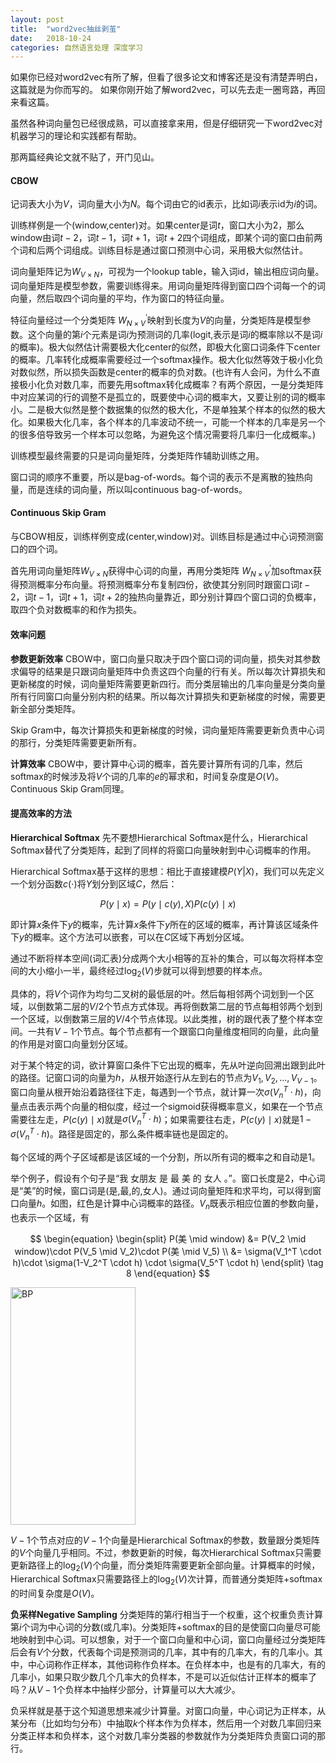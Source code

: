 ```yaml
---
layout: post
title:  "word2vec抽丝剥茧"
date:   2018-10-24
categories: 自然语言处理 深度学习
---
```


如果你已经对word2vec有所了解，但看了很多论文和博客还是没有清楚弄明白，这篇就是为你而写的。
如果你刚开始了解word2vec，可以先去走一圈弯路，再回来看这篇。

虽然各种词向量包已经很成熟，可以直接拿来用，但是仔细研究一下word2vec对机器学习的理论和实践都有帮助。

那两篇经典论文就不贴了，开门见山。

#### CBOW
记词表大小为$V$，词向量大小为$N$。每个词由它的id表示，比如词$i$表示id为$i$的词。

训练样例是一个(window,center)对。如果center是词$t$，窗口大小为2，那么window由词$t-2$，词$t-1$，词$t+1$，词$t+2$四个词组成，即某个词的窗口由前两个词和后两个词组成。训练目标是通过窗口预测中心词，采用极大似然估计。

词向量矩阵记为$W_{V \times N}$，可视为一个lookup table，输入词id，输出相应词向量。词向量矩阵是模型参数，需要训练得来。用词向量矩阵得到窗口四个词每一个的词向量，然后取四个词向量的平均，作为窗口的特征向量。

特征向量经过一个分类矩阵 $W_{N \times V}^{'}$映射到长度为$V$的向量，分类矩阵是模型参数。这个向量的第$i$个元素是词$i$为预测词的几率(logit,表示是词$i$的概率除以不是词$i$的概率)。极大似然估计需要极大化center的似然，即极大化窗口词条件下center的概率。几率转化成概率需要经过一个softmax操作。极大化似然等效于极小化负对数似然，所以损失函数是center的概率的负对数。(也许有人会问，为什么不直接极小化负对数几率，而要先用softmax转化成概率？有两个原因，一是分类矩阵中对应某词的行的调整不是孤立的，既要使中心词的概率大，又要让别的词的概率小。二是极大似然是整个数据集的似然的极大化，不是单独某个样本的似然的极大化。如果极大化几率，各个样本的几率波动不统一，可能一个样本的几率是另一个的很多倍导致另一个样本可以忽略，为避免这个情况需要将几率归一化成概率。)

训练模型最终需要的只是词向量矩阵，分类矩阵作辅助训练之用。


窗口词的顺序不重要，所以是bag-of-words。每个词的表示不是离散的独热向量，而是连续的词向量，所以叫continuous bag-of-words。

####  Continuous Skip Gram

与CBOW相反，训练样例变成(center,window)对。训练目标是通过中心词预测窗口的四个词。

首先用词向量矩阵$W_{V \times N}$获得中心词的向量，再用分类矩阵 $W_{N \times V}^{'}$加softmax获得预测概率分布向量。将预测概率分布复制四份，欲使其分别同时跟窗口词$t-2$，词$t-1$，词$t+1$，词$t+2$的独热向量靠近，即分别计算四个窗口词的负概率，取四个负对数概率的和作为损失。

#### 效率问题
**参数更新效率**
CBOW中，窗口向量只取决于四个窗口词的词向量，损失对其参数求偏导的结果是只跟词向量矩阵中负责这四个向量的行有关。所以每次计算损失和更新梯度的时候，词向量矩阵需要更新四行。而分类层输出的几率向量是分类向量所有行同窗口向量分别内积的结果。所以每次计算损失和更新梯度的时候，需要更新全部分类矩阵。

Skip Gram中，每次计算损失和更新梯度的时候，词向量矩阵需要更新负责中心词的那行，分类矩阵需要更新所有。

**计算效率** CBOW中，要计算中心词的概率，首先要计算所有词的几率，然后softmax的时候涉及将$V$个词的几率的$e$的幂求和，时间复杂度是$O(V)$。Continuous Skip Gram同理。

#### 提高效率的方法
**Hierarchical Softmax** 先不要想Hierarchical Softmax是什么，Hierarchical Softmax替代了分类矩阵，起到了同样的将窗口向量映射到中心词概率的作用。

Hierarchical Softmax基于这样的思想：相比于直接建模$P(Y|X)$，我们可以先定义一个划分函数$c(\cdot)$将$Y$划分到区域$C$，然后：

$$
P(y \mid x) = P(y \mid c(y),X)P(c(y) \mid x)
$$

即计算$x$条件下$y$的概率，先计算$x$条件下$y$所在的区域的概率，再计算该区域条件下$y$的概率。这个方法可以嵌套，可以在$C$区域下再划分区域。

通过不断将样本空间(词汇表)分成两个大小相等的互补的集合，可以每次将样本空间的大小缩小一半，最终经过$\log_2(V)$步就可以得到想要的样本点。

具体的，将$V$个词作为均匀二叉树的最低层的叶。然后每相邻两个词划到一个区域，以倒数第二层的$V/2$个节点方式体现。再将倒数第二层的节点每相邻两个划到一个区域，以倒数第三层的$V/4$个节点体现。以此类推，树的跟代表了整个样本空间。一共有$V-1$个节点。每个节点都有一个跟窗口向量维度相同的向量，此向量的作用是对窗口向量划分区域。

对于某个特定的词，欲计算窗口条件下它出现的概率，先从叶逆向回溯出跟到此叶的路径。记窗口词的向量为$h$，从根开始逐行从左到右的节点为$V_1,V_2,...,V_{V-1}$。窗口向量从根开始沿着路径往下走，每遇到一个节点，就计算一次$\sigma(V_n^T  \cdot h)$，向量点击表示两个向量的相似度，经过一个sigmoid获得概率意义，如果在一个节点需要往左走，$P(c(y) \mid x)$就是$\sigma(V_n^T  \cdot h)$；如果需要往右走，$P(c(y) \mid x)$就是$1-\sigma(V_n^T  \cdot h)$。路径是固定的，那么条件概率链也是固定的。

每个区域的两个子区域都是该区域的一个分割，所以所有词的概率之和自动是$1$。



举个例子，假设有个句子是“我 女朋友 是 最 美 的 女人 。”。窗口长度是2，中心词是“美”的时候，窗口词是(是,最,的,女人)。通过词向量矩阵和求平均，可以得到窗口向量$h$。如图，红色是计算中心词概率的路径。$V_n$既表示相应位置的参数向量，也表示一个区域，有

$$
\begin{equation}
\begin{split}
P(美 \mid window) &= P(V_2 \mid window)\cdot P(V_5 \mid V_2)\cdot P(美 \mid V_5) \\
&= \sigma(V_1^T \cdot h)\cdot \sigma(1-V_2^T \cdot h) \cdot \sigma(V_5^T \cdot h)
\end{split} \tag 8
\end{equation}
$$

<img src="https://nlppupil.github.io/images/hie_soft.jpg" alt="BP" style="width:200px;height:380px;">

$V-1$个节点对应的$V-1$个向量是Hierarchical Softmax的参数，数量跟分类矩阵的$V$个向量几乎相同。不过，参数更新的时候，每次Hierarchical Softmax只需要更新路径上的$\log_2(V)$个向量，而分类矩阵需要更新全部向量。计算概率的时候，Hierarchical Softmax只需要路径上的$\log_2(V)$次计算，而普通分类矩阵+softmax的时间复杂度是$O(V)$。

**负采样Negative Sampling** 分类矩阵的第$i$行相当于一个权重，这个权重负责计算第$i$个词为中心词的分数(或几率)。分类矩阵+softmax的目的是使窗口向量尽可能地映射到中心词。可以想象，对于一个窗口向量和中心词，窗口向量经过分类矩阵后会有$V$个分数，代表每个词是预测词的几率，其中有的几率大，有的几率小。其中，中心词称作正样本，其他词称作负样本。在负样本中，也是有的几率大，有的几率小，如果只取少数几个几率大的负样本，不是可以近似估计正样本的概率了吗？从$V-1$个负样本中抽样少部分，计算量可以大大减少。

负采样就是基于这个知道思想来减少计算量。对窗口向量，中心词记为正样本，从某分布（比如均匀分布）中抽取$k$个样本作为负样本，然后用一个对数几率回归来分类正样本和负样本，这个对数几率分类器的参数就作为分类矩阵负责窗口词的那行。



